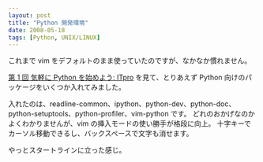 ```yaml
---
layout: post
title: "Python 開発環境"
date: 2008-05-18
tags: [Python, UNIX/LINUX]
---
```


これまで vim をデフォルトのまま使っていたのですが、なかなか慣れません。

[第 1 回 気軽に Python を始めよう: ITpro](http://itpro.nikkeibp.co.jp/article/COLUMN/20080207/293282/?P=2&ST=develop) を見て、とりあえず Python 向けのパッケージをいくつか入れてみました。

入れたのは、readline-common、ipython、python-dev、python-doc、python-setuptools、python-profiler、vim-python です。
どれのおかげなのかよくわかりませんが、vim の挿入モードの使い勝手が格段に向上。
十字キーでカーソル移動できるし、バックスペースで文字も消せます。

やっとスタートラインに立った感じ。
